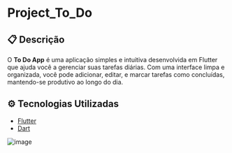 # Project_To_Do

## 📋 Descrição

O **To Do App** é uma aplicação simples e intuitiva desenvolvida em Flutter que ajuda você a gerenciar suas tarefas diárias. Com uma interface limpa e organizada, você pode adicionar, editar, e marcar tarefas como concluídas, mantendo-se produtivo ao longo do dia.


## ⚙️ Tecnologias Utilizadas

- [Flutter](https://flutter.dev/)
- [Dart](https://dart.dev/)


![image](https://github.com/user-attachments/assets/e5343876-7005-4982-83f6-3b21dbd2b7bb)
